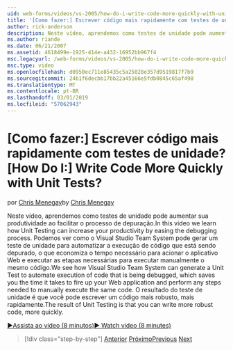 ```yaml
---
uid: web-forms/videos/vs-2005/how-do-i-write-code-more-quickly-with-unit-tests
title: '[Como fazer:] Escrever código mais rapidamente com testes de unidade? | Microsoft Docs'
author: rick-anderson
description: Neste vídeo, aprendemos como testes de unidade pode aumentar sua produtividade ao facilitar o processo de depuração. Podemos ver como o Visual Studio Team System pode gerar um U....
ms.author: riande
ms.date: 06/21/2007
ms.assetid: 4618499e-1925-414e-a432-16952bb967f4
msc.legacyurl: /web-forms/videos/vs-2005/how-do-i-write-code-more-quickly-with-unit-tests
msc.type: video
ms.openlocfilehash: d0950ec711e85435c5a25028e357d9519817f7b9
ms.sourcegitcommit: 24b1f6decbb17bb22a45166e5fdb0845c65af498
ms.translationtype: MT
ms.contentlocale: pt-BR
ms.lasthandoff: 03/01/2019
ms.locfileid: "57062943"
---
```

<a name="how-do-i-write-code-more-quickly-with-unit-tests"></a><span data-ttu-id="3d670-105">[Como fazer:] Escrever código mais rapidamente com testes de unidade?</span><span class="sxs-lookup"><span data-stu-id="3d670-105">[How Do I:] Write Code More Quickly with Unit Tests?</span></span>
====================
<span data-ttu-id="3d670-106">por [Chris Menegay](https://twitter.com/CMenegay)</span><span class="sxs-lookup"><span data-stu-id="3d670-106">by [Chris Menegay](https://twitter.com/CMenegay)</span></span>

<span data-ttu-id="3d670-107">Neste vídeo, aprendemos como testes de unidade pode aumentar sua produtividade ao facilitar o processo de depuração.</span><span class="sxs-lookup"><span data-stu-id="3d670-107">In this video we learn how Unit Testing can increase your productivity by easing the debugging process.</span></span> <span data-ttu-id="3d670-108">Podemos ver como o Visual Studio Team System pode gerar um teste de unidade para automatizar a execução de código que está sendo depurado, o que economiza o tempo necessário para acionar o aplicativo Web e executar as etapas necessárias para executar manualmente o mesmo código.</span><span class="sxs-lookup"><span data-stu-id="3d670-108">We see how Visual Studio Team System can generate a Unit Test to automate execution of code that is being debugged, which saves you the time it takes to fire up your Web application and perform any steps needed to manually execute the same code.</span></span> <span data-ttu-id="3d670-109">O resultado do teste de unidade é que você pode escrever um código mais robusto, mais rapidamente.</span><span class="sxs-lookup"><span data-stu-id="3d670-109">The result of Unit Testing is that you can write more robust code, more quickly.</span></span>

[<span data-ttu-id="3d670-110">&#9654;Assista ao vídeo (8 minutos)</span><span class="sxs-lookup"><span data-stu-id="3d670-110">&#9654; Watch video (8 minutes)</span></span>](https://channel9.msdn.com/Blogs/ASP-NET-Site-Videos/how-do-i-write-code-more-quickly-with-unit-tests)

> [!div class="step-by-step"]
> <span data-ttu-id="3d670-111">[Anterior](how-do-i-create-my-own-bug-work-item.md)
> [Próximo](how-do-i-practice-test-driven-development.md)</span><span class="sxs-lookup"><span data-stu-id="3d670-111">[Previous](how-do-i-create-my-own-bug-work-item.md)
[Next](how-do-i-practice-test-driven-development.md)</span></span>
